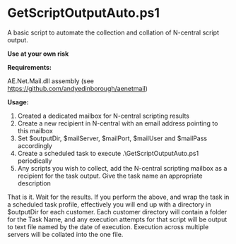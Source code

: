 GetScriptOutputAuto.ps1
=======================

A basic script to automate the collection and collation of N-central script output.

<b>Use at your own risk</b>

<b>Requirements:</b>

AE.Net.Mail.dll assembly (see https://github.com/andyedinborough/aenetmail)

<b>Usage:</b>

1. Created a dedicated mailbox for N-central scripting results
2. Create a new recipient in N-central with an email address pointing to this mailbox
3. Set $outputDir, $mailServer, $mailPort, $mailUser and $mailPass accordingly
4. Create a scheduled task to execute .\GetScriptOutputAuto.ps1 periodically
5. Any scripts you wish to collect, add the N-central scripting mailbox as a recipient for the task output.  Give the task name an appropriate description

That is it.  Wait for the results.  If you perform the above, and wrap the task in a scheduled task profile, effectively you will end up with a directory in $outputDir for each customer.  Each customer directory will contain a folder for the Task Name, and any execution attempts for that script will be output to text file named by the date of execution.  Execution across multiple servers will be collated into the one file.